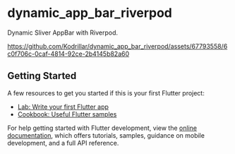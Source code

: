 # dynamic_app_bar_riverpod

Dynamic Sliver AppBar with Riverpod.

https://github.com/Kodrillar/dynamic_app_bar_riverpod/assets/67793558/6c0f706c-0caf-4814-92ce-2b4145b82a60

## Getting Started

A few resources to get you started if this is your first Flutter project:

- [Lab: Write your first Flutter app](https://docs.flutter.dev/get-started/codelab)
- [Cookbook: Useful Flutter samples](https://docs.flutter.dev/cookbook)

For help getting started with Flutter development, view the
[online documentation](https://docs.flutter.dev/), which offers tutorials,
samples, guidance on mobile development, and a full API reference.
